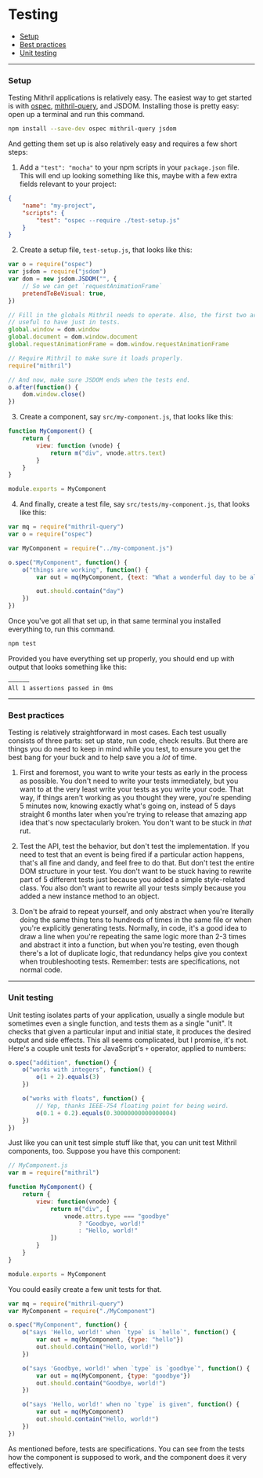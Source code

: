 # Testing

- [Setup](#setup)
- [Best practices](#best-practices)
- [Unit testing](#unit-testing)

---

### Setup

Testing Mithril applications is relatively easy. The easiest way to get started is with [ospec](https://mochajs.org/), [mithril-query](https://github.com/MithrilJS/mithril-query), and JSDOM. Installing those is pretty easy: open up a terminal and run this command.

```bash
npm install --save-dev ospec mithril-query jsdom
```

And getting them set up is also relatively easy and requires a few short steps:

1. Add a `"test": "mocha"` to your npm scripts in your `package.json` file. This will end up looking something like this, maybe with a few extra fields relevant to your project:

```json
{
	"name": "my-project",
	"scripts": {
		"test": "ospec --require ./test-setup.js"
	}
}
```

2. Create a setup file, `test-setup.js`, that looks like this:

```javascript
var o = require("ospec")
var jsdom = require("jsdom")
var dom = new jsdom.JSDOM("", {
	// So we can get `requestAnimationFrame`
	pretendToBeVisual: true,
})

// Fill in the globals Mithril needs to operate. Also, the first two are often
// useful to have just in tests.
global.window = dom.window
global.document = dom.window.document
global.requestAnimationFrame = dom.window.requestAnimationFrame

// Require Mithril to make sure it loads properly.
require("mithril")

// And now, make sure JSDOM ends when the tests end.
o.after(function() {
	dom.window.close()
})
```

3. Create a component, say `src/my-component.js`, that looks like this:

```javascript
function MyComponent() {
	return {
		view: function (vnode) {
			return m("div", vnode.attrs.text)
		}
	}
}

module.exports = MyComponent
```

4. And finally, create a test file, say `src/tests/my-component.js`, that looks like this:

```javascript
var mq = require("mithril-query")
var o = require("ospec")

var MyComponent = require("../my-component.js")

o.spec("MyComponent", function() {
	o("things are working", function() {
		var out = mq(MyComponent, {text: "What a wonderful day to be alive!"})

		out.should.contain("day")
	})
})
```

Once you've got all that set up, in that same terminal you installed everything to, run this command.

```bash
npm test
```

Provided you have everything set up properly, you should end up with output that looks something like this:

```
––––––
All 1 assertions passed in 0ms
```

---

### Best practices

Testing is relatively straightforward in most cases. Each test usually consists of three parts: set up state, run code, check results. But there are things you do need to keep in mind while you test, to ensure you get the best bang for your buck and to help save you a *lot* of time.

1. First and foremost, you want to write your tests as early in the process as possible. You don't need to write your tests immediately, but you want to at the very least write your tests as you write your code. That way, if things aren't working as you thought they were, you're spending 5 minutes now, knowing exactly what's going on, instead of 5 days straight 6 months later when you're trying to release that amazing app idea that's now spectacularly broken. You don't want to be stuck in *that* rut.

1. Test the API, test the behavior, but don't test the implementation. If you need to test that an event is being fired if a particular action happens, that's all fine and dandy, and feel free to do that. But don't test the entire DOM structure in your test. You don't want to be stuck having to rewrite part of 5 different tests just because you added a simple style-related class. You also don't want to rewrite all your tests simply because you added a new instance method to an object.

1. Don't be afraid to repeat yourself, and only abstract when you're literally doing the same thing tens to hundreds of times in the same file or when you're explicitly generating tests. Normally, in code, it's a good idea to draw a line when you're repeating the same logic more than 2-3 times and abstract it into a function, but when you're testing, even though there's a lot of duplicate logic, that redundancy helps give you context when troubleshooting tests. Remember: tests are specifications, not normal code.

---

### Unit testing

Unit testing isolates parts of your application, usually a single module but sometimes even a single function, and tests them as a single "unit". It checks that given a particular input and initial state, it produces the desired output and side effects. This all seems complicated, but I promise, it's not. Here's a couple unit tests for JavaScript's `+` operator, applied to numbers:

```javascript
o.spec("addition", function() {
	o("works with integers", function() {
		o(1 + 2).equals(3)
	})

	o("works with floats", function() {
		// Yep, thanks IEEE-754 floating point for being weird.
		o(0.1 + 0.2).equals(0.30000000000000004)
	})
})
```

Just like you can unit test simple stuff like that, you can unit test Mithril components, too. Suppose you have this component:

```javascript
// MyComponent.js
var m = require("mithril")

function MyComponent() {
	return {
		view: function(vnode) {
			return m("div", [
				vnode.attrs.type === "goodbye"
					? "Goodbye, world!"
					: "Hello, world!"
			])
		}
	}
}

module.exports = MyComponent
```

You could easily create a few unit tests for that.

```js
var mq = require("mithril-query")
var MyComponent = require("./MyComponent")

o.spec("MyComponent", function() {
	o("says 'Hello, world!' when `type` is `hello`", function() {
		var out = mq(MyComponent, {type: "hello"})
		out.should.contain("Hello, world!")
	})

	o("says 'Goodbye, world!' when `type` is `goodbye`", function() {
		var out = mq(MyComponent, {type: "goodbye"})
		out.should.contain("Goodbye, world!")
	})

	o("says 'Hello, world!' when no `type` is given", function() {
		var out = mq(MyComponent)
		out.should.contain("Hello, world!")
	})
})
```

As mentioned before, tests are specifications. You can see from the tests how the component is supposed to work, and the component does it very effectively.
